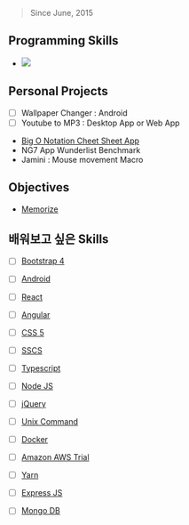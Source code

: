 > Since June, 2015
## Programming Skills
- ![](https://angular.io/assets/images/favicons/favicon-32x32.png)


## Personal Projects
- [ ] Wallpaper Changer : Android
- [ ] Youtube to MP3 : Desktop App or Web App
* [Big O Notation Cheet Sheet App](https://github.com/deadmeats/Big-O-Sheet)
* NG7 App Wunderlist Benchmark
* Jamini : Mouse movement Macro

## Objectives
- [Memorize](https://www.geeksforgeeks.org/must-do-coding-questions-for-companies-like-amazon-microsoft-adobe/)

## 배워보고 싶은 Skills
- [ ] [Bootstrap 4]() 
- [ ] [Android]()
- [ ] [React]()
- [ ] [Angular]()
- [ ] [CSS 5]()
- [ ] [SSCS]()
- [ ] [Typescript]()
- [ ] [Node JS]()
- [ ] [jQuery]()
- [ ] [Unix Command]()
- [ ] [Docker]()
- [ ] [Amazon AWS Trial]()
- [ ] [Yarn]()
- [ ] [Express JS](https://expressjs.com/)
- [ ] [Mongo DB](https://www.mongodb.com/)

